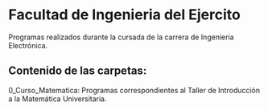 # Facultad de Ingenieria del Ejercito
Programas realizados durante la cursada de la carrera de Ingenieria Electrónica.

## Contenido de las carpetas:
0_Curso_Matematica: Programas correspondientes al Taller de Introducción a la Matemática Universitaria.
